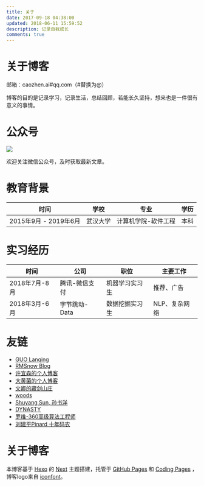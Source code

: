 ```yaml
---
title: 关于
date: 2017-09-18 04:38:00
updated: 2018-06-11 15:59:52
description: 记录自我成长
comments: true
---
```


# 关于博客

邮箱：caozhen.ai#qq.com（#替换为@）

博客的目的是记录学习，记录生活，总结回顾，若能长久坚持，想来也是一件很有意义的事情。

# 公众号
 
 ![](https://ws3.sinaimg.cn/large/006tNbRwgy1fuide3ducfj31kw0g9q6o.jpg)


欢迎关注微信公众号，及时获取最新文章。

# 教育背景

| 时间| 学校|专业|学历 | 
| --- |--- |---| ---| 
| 2015年9月 - 2019年6月 | 武汉大学|计算机学院-软件工程|本科 | 


# 实习经历

| 时间 | 公司|职位 | 主要工作
| ---  |--- |---| ---| 
| 2018年7月-8月  | 腾讯-微信支付|机器学习实习生 | 推荐、广告
| 2018年3月-6月  | 字节跳动-Data|数据挖掘实习生 | NLP、复杂网络




# 友链
 
- [GUO Lanqing](http://guolanqing.com/)
- [RMSnow Blog](https://www.zhangxueyao.com/)
- [许宜森的个人博客](https://daixinyuxuyisen.cn/)
- [大黄菌的个人博客](http://kyonhuang.top/)
- [文卿的藏剑山庄](http://yaowenqing.com/)
- [woods](https://woodsouths.github.io/)
- [Shuyang Sun, 孙书洋](https://kevin-ssy.github.io/)
- [DYNASTY](http://blog.varkarix.com/)
- [罗维-360高级算法工程师](http://vividfree.github.io)
- [刘建平Pinard 十年码农](https://www.cnblogs.com/pinard)


# 关于博客

本博客基于 [Hexo](hexo.io) 的 [Next](https://github.com/iissnan/hexo-theme-next) 主题搭建，托管于 [GitHub Pages](https://pages.github.com) 和 [Coding Pages](https://pages.coding.net) ，博客logo来自 [iconfont](http://www.iconfont.cn/collections/detail?cid=8530)。
 
 





